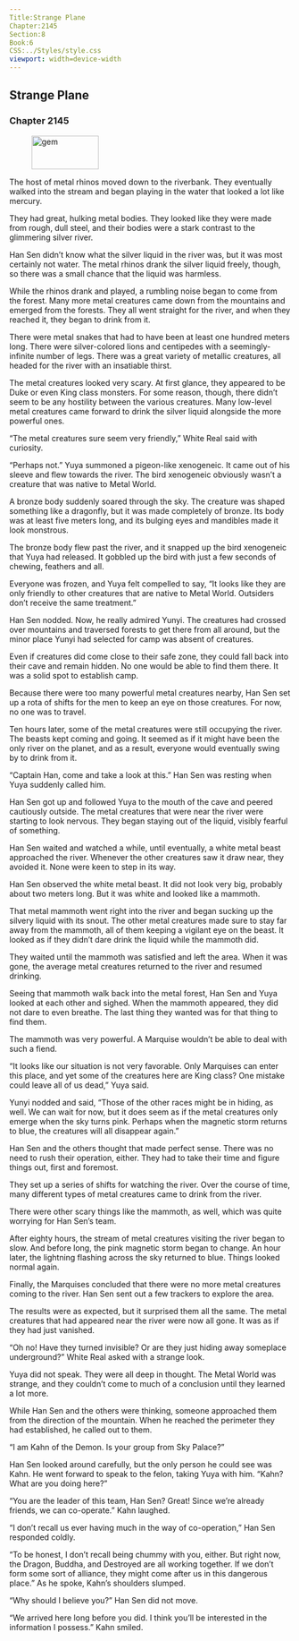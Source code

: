 ```yaml
---
Title:Strange Plane 
Chapter:2145 
Section:8 
Book:6 
CSS:../Styles/style.css 
viewport: width=device-width
---
```

  
## Strange Plane
### Chapter 2145
  
<figure>
	<img src="../Images/gem.gif" alt="gem" id="gem" width="120" height="60" />
</figure>
  

  
The host of metal rhinos moved down to the riverbank. They eventually walked into the stream and began playing in the water that looked a lot like mercury.

They had great, hulking metal bodies. They looked like they were made from rough, dull steel, and their bodies were a stark contrast to the glimmering silver river.

Han Sen didn’t know what the silver liquid in the river was, but it was most certainly not water. The metal rhinos drank the silver liquid freely, though, so there was a small chance that the liquid was harmless.

While the rhinos drank and played, a rumbling noise began to come from the forest. Many more metal creatures came down from the mountains and emerged from the forests. They all went straight for the river, and when they reached it, they began to drink from it.

There were metal snakes that had to have been at least one hundred meters long. There were silver-colored lions and centipedes with a seemingly-infinite number of legs. There was a great variety of metallic creatures, all headed for the river with an insatiable thirst.

The metal creatures looked very scary. At first glance, they appeared to be Duke or even King class monsters. For some reason, though, there didn’t seem to be any hostility between the various creatures. Many low-level metal creatures came forward to drink the silver liquid alongside the more powerful ones.

“The metal creatures sure seem very friendly,” White Real said with curiosity.

“Perhaps not.” Yuya summoned a pigeon-like xenogeneic. It came out of his sleeve and flew towards the river. The bird xenogeneic obviously wasn’t a creature that was native to Metal World.

A bronze body suddenly soared through the sky. The creature was shaped something like a dragonfly, but it was made completely of bronze. Its body was at least five meters long, and its bulging eyes and mandibles made it look monstrous.

The bronze body flew past the river, and it snapped up the bird xenogeneic that Yuya had released. It gobbled up the bird with just a few seconds of chewing, feathers and all.

Everyone was frozen, and Yuya felt compelled to say, “It looks like they are only friendly to other creatures that are native to Metal World. Outsiders don’t receive the same treatment.”

Han Sen nodded. Now, he really admired Yunyi. The creatures had crossed over mountains and traversed forests to get there from all around, but the minor place Yunyi had selected for camp was absent of creatures.

Even if creatures did come close to their safe zone, they could fall back into their cave and remain hidden. No one would be able to find them there. It was a solid spot to establish camp.

Because there were too many powerful metal creatures nearby, Han Sen set up a rota of shifts for the men to keep an eye on those creatures. For now, no one was to travel.

Ten hours later, some of the metal creatures were still occupying the river. The beasts kept coming and going. It seemed as if it might have been the only river on the planet, and as a result, everyone would eventually swing by to drink from it.

“Captain Han, come and take a look at this.” Han Sen was resting when Yuya suddenly called him.

Han Sen got up and followed Yuya to the mouth of the cave and peered cautiously outside. The metal creatures that were near the river were starting to look nervous. They began staying out of the liquid, visibly fearful of something.

Han Sen waited and watched a while, until eventually, a white metal beast approached the river. Whenever the other creatures saw it draw near, they avoided it. None were keen to step in its way.

Han Sen observed the white metal beast. It did not look very big, probably about two meters long. But it was white and looked like a mammoth.

That metal mammoth went right into the river and began sucking up the silvery liquid with its snout. The other metal creatures made sure to stay far away from the mammoth, all of them keeping a vigilant eye on the beast. It looked as if they didn’t dare drink the liquid while the mammoth did.

They waited until the mammoth was satisfied and left the area. When it was gone, the average metal creatures returned to the river and resumed drinking.

Seeing that mammoth walk back into the metal forest, Han Sen and Yuya looked at each other and sighed. When the mammoth appeared, they did not dare to even breathe. The last thing they wanted was for that thing to find them.

The mammoth was very powerful. A Marquise wouldn’t be able to deal with such a fiend.

“It looks like our situation is not very favorable. Only Marquises can enter this place, and yet some of the creatures here are King class? One mistake could leave all of us dead,” Yuya said.

Yunyi nodded and said, “Those of the other races might be in hiding, as well. We can wait for now, but it does seem as if the metal creatures only emerge when the sky turns pink. Perhaps when the magnetic storm returns to blue, the creatures will all disappear again.”

Han Sen and the others thought that made perfect sense. There was no need to rush their operation, either. They had to take their time and figure things out, first and foremost.

They set up a series of shifts for watching the river. Over the course of time, many different types of metal creatures came to drink from the river.

There were other scary things like the mammoth, as well, which was quite worrying for Han Sen’s team.

After eighty hours, the stream of metal creatures visiting the river began to slow. And before long, the pink magnetic storm began to change. An hour later, the lightning flashing across the sky returned to blue. Things looked normal again.

Finally, the Marquises concluded that there were no more metal creatures coming to the river. Han Sen sent out a few trackers to explore the area.

The results were as expected, but it surprised them all the same. The metal creatures that had appeared near the river were now all gone. It was as if they had just vanished.

“Oh no! Have they turned invisible? Or are they just hiding away someplace underground?” White Real asked with a strange look.

Yuya did not speak. They were all deep in thought. The Metal World was strange, and they couldn’t come to much of a conclusion until they learned a lot more.

While Han Sen and the others were thinking, someone approached them from the direction of the mountain. When he reached the perimeter they had established, he called out to them.

“I am Kahn of the Demon. Is your group from Sky Palace?”

Han Sen looked around carefully, but the only person he could see was Kahn. He went forward to speak to the felon, taking Yuya with him. “Kahn? What are you doing here?”

“You are the leader of this team, Han Sen? Great! Since we’re already friends, we can co-operate.” Kahn laughed.

“I don’t recall us ever having much in the way of co-operation,” Han Sen responded coldly.

“To be honest, I don’t recall being chummy with you, either. But right now, the Dragon, Buddha, and Destroyed are all working together. If we don’t form some sort of alliance, they might come after us in this dangerous place.” As he spoke, Kahn’s shoulders slumped.

“Why should I believe you?” Han Sen did not move.

“We arrived here long before you did. I think you’ll be interested in the information I possess.” Kahn smiled.